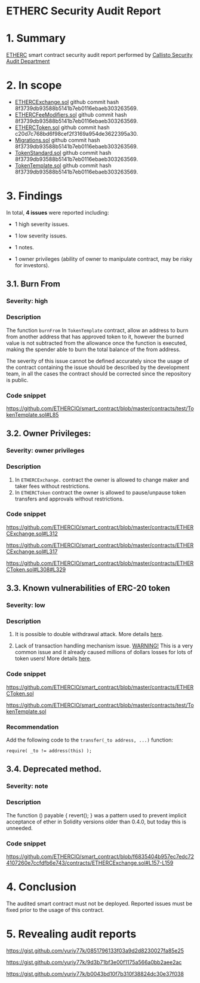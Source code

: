 # ETHERC Security Audit Report

# 1. Summary

[ETHERC](https://github.com/ETHERCIO/smart_contract) smart contract security audit report performed by [Callisto Security Audit Department](https://github.com/EthereumCommonwealth/Auditing)

# 2. In scope

- [ETHERCExchange.sol](https://github.com/ETHERCIO/smart_contract/blob/master/contracts/ETHERCExchange.sol) github commit hash 8f3739db93588b5141b7eb0116ebaeb303263569.
- [ETHERCFeeModifiers.sol](https://github.com/ETHERCIO/smart_contract/blob/master/contracts/ETHERCFeeModifiers.sol) github commit hash 8f3739db93588b5141b7eb0116ebaeb303263569.
- [ETHERCToken.sol](https://github.com/ETHERCIO/smart_contract/blob/master/contracts/ETHERCToken.sol) github commit hash c20d7c768bd6f98cef2f3169a954de3622395a30.
- [Migrations.sol](https://github.com/ETHERCIO/smart_contract/blob/master/contracts/Migrations.sol) github commit hash 8f3739db93588b5141b7eb0116ebaeb303263569.
- [TokenStandard.sol](https://github.com/ETHERCIO/smart_contract/blob/master/contracts/TokenStandard.sol) github commit hash 8f3739db93588b5141b7eb0116ebaeb303263569.
- [TokenTemplate.sol](https://github.com/ETHERCIO/smart_contract/blob/master/contracts/test/TokenTemplate.sol) github commit hash 8f3739db93588b5141b7eb0116ebaeb303263569.

# 3. Findings

In total, **4 issues** were reported including:

- 1 high severity issues.

- 1 low severity issues.

- 1 notes.

- 1 owner privileges (ability of owner to manipulate contract, may be risky for investors).

## 3.1. Burn From

### Severity: high

### Description

The function `burnFrom` In `TokenTemplate` contract, allow an address to burn from another address that has approved token to it, however the burned value is not subtracted from the allowance once the function is executed, making the spender able to burn the total balance of the from address. 

The severity of this issue cannot be defined accurately since the usage of the contract containing the issue should be described by the development team, in all the cases the contract should be corrected since the repository is public.

### Code snippet

https://github.com/ETHERCIO/smart_contract/blob/master/contracts/test/TokenTemplate.sol#L85

## 3.2. Owner Privileges:

### Severity: owner privileges

### Description

1. In `ETHERCExchange.` contract the owner is allowed to change maker and taker fees without restrictions.
2. In `ETHERCToken` contract the owner is allowed to pause/unpause token transfers and approvals without restrictions.

### Code snippet

https://github.com/ETHERCIO/smart_contract/blob/master/contracts/ETHERCExchange.sol#L312

https://github.com/ETHERCIO/smart_contract/blob/master/contracts/ETHERCExchange.sol#L317

https://github.com/ETHERCIO/smart_contract/blob/master/contracts/ETHERCToken.sol#L308#L329

## 3.3. Known vulnerabilities of ERC-20 token

### Severity: low

### Description

1. It is possible to double withdrawal attack. More details [here](https://docs.google.com/document/d/1YLPtQxZu1UAvO9cZ1O2RPXBbT0mooh4DYKjA_jp-RLM/edit).

2. Lack of transaction handling mechanism issue. [WARNING!](https://gist.github.com/Dexaran/ddb3e89fe64bf2e06ed15fbd5679bd20)  This is a very common issue and it already caused millions of dollars losses for lots of token users! More details [here](https://docs.google.com/document/d/1Feh5sP6oQL1-1NHi-X1dbgT3ch2WdhbXRevDN681Jv4/edit).

### Code snippet

https://github.com/ETHERCIO/smart_contract/blob/master/contracts/ETHERCToken.sol

https://github.com/ETHERCIO/smart_contract/blob/master/contracts/test/TokenTemplate.sol

### Recommendation

Add the following code to the `transfer(_to address, ...)` function:

```
require( _to != address(this) );

```

## 3.4. Deprecated method.

### Severity: note

### Description

The function () payable { revert(); } was a pattern used to prevent implicit acceptance of ether in Solidity versions older than 0.4.0, but today this is unneeded.

### Code snippet

https://github.com/ETHERCIO/smart_contract/blob/f6835404b957ec7edc724107260e7ccfdfb6e743/contracts/ETHERCExchange.sol#L157-L159

# 4. Conclusion

The audited smart contract must not be deployed. Reported issues must be fixed prior to the usage of this contract.

# 5. Revealing audit reports

https://gist.github.com/yuriy77k/0851796133f03a9d2d8230027fa85e25

https://gist.github.com/yuriy77k/9d3b71bf3e00f1175a566a0bb2aee2ac

https://gist.github.com/yuriy77k/b0043bd10f7b310f38824dc30e37f038
